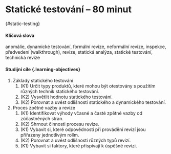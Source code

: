 #	Statické testování – 80 minut
{#static-testing}

#### Klíčová slova

anomálie, dynamické testování, formální revize, neformální revize, inspekce, předvedení (walkthrough), revize, statická analýza, statické testování, technická revize

#### Studijní cíle {.learning-objectives}

1. Základy statického testování
    1. (K1) Určit typy produktů, které mohou být otestovány s použitím různých technik statického testování.
    2. (K2) Vysvětlit hodnotu statického testování.
    3. (K2) Porovnat a uvést odlišnosti statického a dynamického testování.
2. Proces zpětné vazby a revize
    1. (K1) Identifikovat výhody včasné a časté zpětné vazby od zúčastněných stran.
    2. (K2) Shrnout činnosti procesu revize.
    3. (K1) Vybavit si, které odpovědnosti při provádění revizí jsou přiřazeny jednotlivým rolím.
    4. (K2) Porovnat a uvést odlišnosti různých typů revizí.
    5. (K1) Vybavit si faktory, které přispívají k úspěšné revizi.